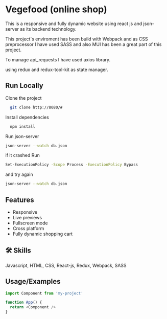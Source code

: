 
# Vegefood (online shop)

This is a responsive and fully dynamic website using react js and json-server as its backend technology.

This project`s enviroment has been build with Webpack and as CSS preprocessor I have used SASS and also MUI has been a great part of this project. 

To manage api_requests I have used axios library.

using redux and redux-tool-kit as state manager. 


## Run Locally

Clone the project

```bash
  git clone http://8080/#
```

Install dependencies

```bash
  npm install
```

Run json-server
```bash
json-server --watch db.json
```

if it crashed Run 
```bash
Set-ExecutionPolicy -Scope Process -ExecutionPolicy Bypass
```

and try again
```bash
json-server --watch db.json
```

## Features

- Responsive
- Live previews
- Fullscreen mode
- Cross platform
- Fully dynamic shopping cart


## 🛠 Skills
Javascript, HTML, CSS, React-js, Redux, Webpack, SASS


## Usage/Examples

```javascript
import Component from 'my-project'

function App() {
  return <Component />
}
```

